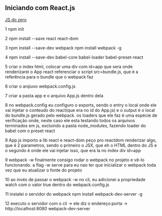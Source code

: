Iniciando com React.js
----------------------
[JS do zero](http://jscasts.teachable.com/)
 
 1
 npm init

 2
 npm install --save react react-dom

 3
 npm install --save-dev webpack
 npm install webpack -g

4
npm install --save-dev babel-core babel-loader babel-preset-react

5
criar o index html, colocar uma div com id=app que sera onde renderizarei o App react
referenciar o script src=bundle.js, que é a referência para o bundle que o webpack faz

6
criar o arqiuvo webpack.config.js

7
criar a pasta app e o arquivo App.js dentro dela

8
no webpack.config eu configuro o exports, sendo o entry o local onde ele vai injetar o conteudo do react(que era no id do App.js) e o output é o local do bundle.js gerado pelo webpack.
os loaders que ele faz é uma espécie de verificação onde, neste caso ele esta testando todos os arquivos terminados em js, excluindo a pasta node_modules, fazendo loader do babel com o preset react

9
App.js
importo a lib react e react-dom
peço pro reactdom renderizar algo, que é 2 parametros, sendo o primeiro o JSX, que eh o HTML dentro do JS e o segundo é onde ele vai injetar isso, que era la no index div id=app

9
webpack -w
finalmente consigo rodar o webpack no projeto e vê-lo funcionando.
a flag -w serve para eu nao ter que inicializar o webpack toda vez que eu atualizar o fonte do projeto

10
ao invés de passar o webpack -w no cli, eu adicionei a propriedade watch com o valor true dentro do webpack.config.js

11
instalei o servidor do webpack
npm install webpack-dev-server -g

12 executo o servidor com o cli -> ele diz o endereço:porta -> http://localhost:8080
webpack-dev-server




